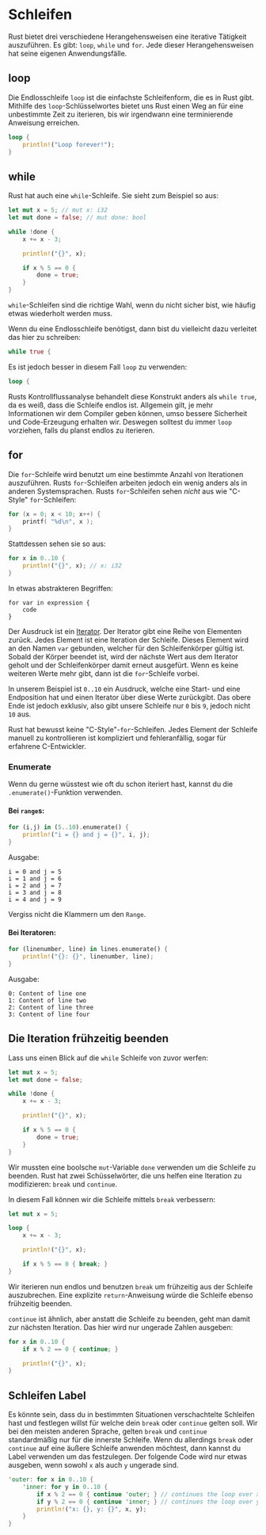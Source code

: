 # Schleifen

Rust bietet drei verschiedene Herangehensweisen eine iterative
Tätigkeit auszuführen. Es gibt: `loop`, `while` und `for`.
Jede dieser Herangehensweisen hat seine eigenen Anwendungsfälle.

## loop

Die Endlosschleife `loop` ist die einfachste Schleifenform, die es in Rust gibt.
Mithilfe des `loop`-Schlüsselwortes bietet uns Rust einen Weg an für eine
unbestimmte Zeit zu iterieren, bis wir irgendwann eine terminierende Anweisung
erreichen.

```rust
loop {
    println!("Loop forever!");
}
```

## while

Rust hat auch eine `while`-Schleife. Sie sieht zum Beispiel so aus:

```rust
let mut x = 5; // mut x: i32
let mut done = false; // mut done: bool

while !done {
    x += x - 3;

    println!("{}", x);

    if x % 5 == 0 {
        done = true;
    }
}
```

`while`-Schleifen sind die richtige Wahl, wenn du nicht sicher bist,
wie häufig etwas wiederholt werden muss.

Wenn du eine Endlosschleife benötigst,
dann bist du vielleicht dazu verleitet das hier zu schreiben:

```rust
while true {
```

Es ist jedoch besser in diesem Fall `loop` zu verwenden:

```rust
loop {
```

Rusts Kontrollflussanalyse behandelt diese Konstrukt anders als `while true`,
da es weiß, dass die Schleife endlos ist. Allgemein gilt, je mehr
Informationen wir dem Compiler geben können, umso bessere Sicherheit und
Code-Erzeugung erhalten wir. Deswegen solltest du immer `loop` vorziehen,
falls du planst endlos zu iterieren.

## for

Die `for`-Schleife wird benutzt um eine bestimmte Anzahl von Iterationen
auszuführen. Rusts `for`-Schleifen arbeiten jedoch ein wenig anders als in
anderen Systemsprachen. Rusts `for`-Schleifen sehen *nicht* aus wie "C-Style"
`for`-Schleifen:

```c
for (x = 0; x < 10; x++) {
    printf( "%d\n", x );
}
```

Stattdessen sehen sie so aus:

```rust
for x in 0..10 {
    println!("{}", x); // x: i32
}
```

In etwas abstrakteren Begriffen:

```
for var in expression {
    code
}
```

Der Ausdruck ist ein [Iterator][iterator]. Der Iterator gibt eine Reihe von
Elementen zurück. Jedes Element ist eine Iteration der Schleife. Dieses Element
wird an den Namen `var` gebunden, welcher für den Schleifenkörper gültig ist.
Sobald der Körper beendet ist, wird der nächste Wert aus dem Iterator geholt
und der Schleifenkörper damit erneut ausgefürt. Wenn es keine weiteren
Werte mehr gibt, dann ist die `for`-Schleife vorbei.

[iterator]: Iteratoren.html

In unserem Beispiel ist `0..10` ein Ausdruck, welche eine Start- und eine
Endposition hat und einen Iterator über diese Werte zurückgibt.
Das obere Ende ist jedoch exklusiv, also gibt unsere Schleife nur
`0` bis `9`, jedoch nicht `10` aus.

Rust hat bewusst keine "C-Style"-`for`-Schleifen.
Jedes Element der Schleife manuell zu kontrollieren ist kompliziert und
fehleranfällig, sogar für erfahrene C-Entwickler.

### Enumerate

Wenn du gerne wüsstest wie oft du schon iteriert hast, kannst du die
`.enumerate()`-Funktion verwenden.

#### Bei `range`s:

```rust
for (i,j) in (5..10).enumerate() {
    println!("i = {} and j = {}", i, j);
}
```

Ausgabe:

```text
i = 0 and j = 5
i = 1 and j = 6
i = 2 and j = 7
i = 3 and j = 8
i = 4 and j = 9
```

Vergiss nicht die Klammern um den `Range`.

#### Bei Iteratoren:

```rust
for (linenumber, line) in lines.enumerate() {
    println!("{}: {}", linenumber, line);
}
```

<!-- Original:
# let lines = "hello\nworld".lines();
for (linenumber, line) in lines.enumerate() {
    println!("{}: {}", linenumber, line);
}
-->

Ausgabe:

```text
0: Content of line one
1: Content of line two
2: Content of line three
3: Content of line four
```

## Die Iteration frühzeitig beenden

Lass uns einen Blick auf die `while` Schleife von zuvor werfen:

```rust
let mut x = 5;
let mut done = false;

while !done {
    x += x - 3;

    println!("{}", x);

    if x % 5 == 0 {
        done = true;
    }
}
```

Wir mussten eine boolsche `mut`-Variable `done` verwenden um die Schleife
zu beenden. Rust hat zwei Schüsselwörter, die uns helfen eine Iteration zu
modifizieren: `break` und `continue`.

In diesem Fall können wir die Schleife mittels `break` verbessern:

```rust
let mut x = 5;

loop {
    x += x - 3;

    println!("{}", x);

    if x % 5 == 0 { break; }
}
```

Wir iterieren nun endlos und benutzen `break` um frühzeitig aus der Schleife
auszubrechen. Eine explizite `return`-Anweisung würde die Schleife ebenso
frühzeitig beenden.

`continue` ist ähnlich, aber anstatt die Schleife zu beenden,
geht man damit zur nächsten Iteration.
Das hier wird nur ungerade Zahlen ausgeben:

```rust
for x in 0..10 {
    if x % 2 == 0 { continue; }

    println!("{}", x);
}
```

## Schleifen Label

Es könnte sein, dass du in bestimmten Situationen verschachtelte Schleifen
hast und festlegen willst für welche dein `break` oder `continue` gelten soll.
Wir bei den meisten anderen Sprache, gelten `break` und `continue`
standardmäßig nur für die innerste Schleife.
Wenn du allerdings `break` oder `continue` auf eine äußere Schleife anwenden
möchtest, dann kannst du Label verwenden um das festzulegen.
Der folgende Code wird nur etwas ausgeben,
wenn sowohl `x` als auch `y` ungerade sind.

```rust
'outer: for x in 0..10 {
    'inner: for y in 0..10 {
        if x % 2 == 0 { continue 'outer; } // continues the loop over x
        if y % 2 == 0 { continue 'inner; } // continues the loop over y
        println!("x: {}, y: {}", x, y);
    }
}
```
